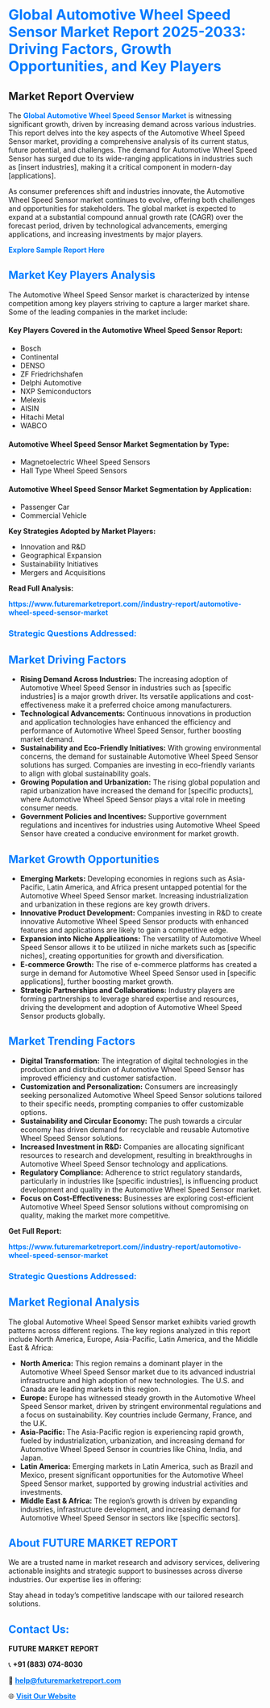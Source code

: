 <h1 style="color: #007BFF;">Global Automotive Wheel Speed Sensor Market Report 2025-2033: Driving Factors, Growth Opportunities, and Key Players</h1>

<section id="overview">
<h2>Market Report Overview</h2>
<p>The <a href="https://www.futuremarketreport.com//industry-report/automotive-wheel-speed-sensor-market" style="color: #007BFF; text-decoration: none;"><strong>Global Automotive Wheel Speed Sensor Market</strong></a> is witnessing significant growth, driven by increasing demand across various industries. This report delves into the key aspects of the Automotive Wheel Speed Sensor market, providing a comprehensive analysis of its current status, future potential, and challenges. The demand for Automotive Wheel Speed Sensor has surged due to its wide-ranging applications in industries such as [insert industries], making it a critical component in modern-day [applications].</p>
<p>As consumer preferences shift and industries innovate, the Automotive Wheel Speed Sensor market continues to evolve, offering both challenges and opportunities for stakeholders. The global market is expected to expand at a substantial compound annual growth rate (CAGR) over the forecast period, driven by technological advancements, emerging applications, and increasing investments by major players.</p>
</section>

<section id="overview">
<p><a href="https://www.futuremarketreport.com//request-sample/reportId=85164" style="color: #007BFF; text-decoration: none;"><strong>Explore Sample Report Here</strong></a></p>
</section>

<section id="key-players">
<h2 style="color: #007BFF;">Market Key Players Analysis</h2>
<p>The Automotive Wheel Speed Sensor market is characterized by intense competition among key players striving to capture a larger market share. Some of the leading companies in the market include:</p>
<h4>Key Players Covered in the Automotive Wheel Speed Sensor Report:</h4>
<ul><li>Bosch</li><li>Continental</li><li>DENSO</li><li>ZF Friedrichshafen</li><li>Delphi Automotive</li><li>NXP Semiconductors</li><li>Melexis</li><li>AISIN</li><li>Hitachi Metal</li><li>WABCO</li></ul>
<h4>Automotive Wheel Speed Sensor Market Segmentation by Type:</h4>
<ul><li>Magnetoelectric Wheel Speed Sensors</li><li>Hall Type Wheel Speed Sensors</li></ul>

<h4>Automotive Wheel Speed Sensor Market Segmentation by Application:</h4>
<ul><li>Passenger Car</li><li>Commercial Vehicle</li></ul>
<p><strong>Key Strategies Adopted by Market Players:</strong></p>
<ul>
<li>Innovation and R&D</li>
<li>Geographical Expansion</li>
<li>Sustainability Initiatives</li>
<li>Mergers and Acquisitions</li>
</ul>
</section>

<section>
<p><strong>Read Full Analysis: </strong></p><a href="https://www.futuremarketreport.com//industry-report/automotive-wheel-speed-sensor-market" style="color: #007BFF; text-decoration: none;"><strong>https://www.futuremarketreport.com//industry-report/automotive-wheel-speed-sensor-market</strong></a>
<h3 style="color: #007BFF;">Strategic Questions Addressed:</h3>
</section>

<section id="driving-factors">
<h2 style="color: #007BFF;">Market Driving Factors</h2>
<ul>
<li><strong>Rising Demand Across Industries:</strong> The increasing adoption of Automotive Wheel Speed Sensor in industries such as [specific industries] is a major growth driver. Its versatile applications and cost-effectiveness make it a preferred choice among manufacturers.</li>
<li><strong>Technological Advancements:</strong> Continuous innovations in production and application technologies have enhanced the efficiency and performance of Automotive Wheel Speed Sensor, further boosting market demand.</li>
<li><strong>Sustainability and Eco-Friendly Initiatives:</strong> With growing environmental concerns, the demand for sustainable Automotive Wheel Speed Sensor solutions has surged. Companies are investing in eco-friendly variants to align with global sustainability goals.</li>
<li><strong>Growing Population and Urbanization:</strong> The rising global population and rapid urbanization have increased the demand for [specific products], where Automotive Wheel Speed Sensor plays a vital role in meeting consumer needs.</li>
<li><strong>Government Policies and Incentives:</strong> Supportive government regulations and incentives for industries using Automotive Wheel Speed Sensor have created a conducive environment for market growth.</li>
</ul>
</section>

<section id="growth-opportunities">
<h2 style="color: #007BFF;">Market Growth Opportunities</h2>
<ul>
<li><strong>Emerging Markets:</strong> Developing economies in regions such as Asia-Pacific, Latin America, and Africa present untapped potential for the Automotive Wheel Speed Sensor market. Increasing industrialization and urbanization in these regions are key growth drivers.</li>
<li><strong>Innovative Product Development:</strong> Companies investing in R&D to create innovative Automotive Wheel Speed Sensor products with enhanced features and applications are likely to gain a competitive edge.</li>
<li><strong>Expansion into Niche Applications:</strong> The versatility of Automotive Wheel Speed Sensor allows it to be utilized in niche markets such as [specific niches], creating opportunities for growth and diversification.</li>
<li><strong>E-commerce Growth:</strong> The rise of e-commerce platforms has created a surge in demand for Automotive Wheel Speed Sensor used in [specific applications], further boosting market growth.</li>
<li><strong>Strategic Partnerships and Collaborations:</strong> Industry players are forming partnerships to leverage shared expertise and resources, driving the development and adoption of Automotive Wheel Speed Sensor products globally.</li>
</ul>
</section>

<section id="trending-factors">
<h2 style="color: #007BFF;">Market Trending Factors</h2>
<ul>
<li><strong>Digital Transformation:</strong> The integration of digital technologies in the production and distribution of Automotive Wheel Speed Sensor has improved efficiency and customer satisfaction.</li>
<li><strong>Customization and Personalization:</strong> Consumers are increasingly seeking personalized Automotive Wheel Speed Sensor solutions tailored to their specific needs, prompting companies to offer customizable options.</li>
<li><strong>Sustainability and Circular Economy:</strong> The push towards a circular economy has driven demand for recyclable and reusable Automotive Wheel Speed Sensor solutions.</li>
<li><strong>Increased Investment in R&D:</strong> Companies are allocating significant resources to research and development, resulting in breakthroughs in Automotive Wheel Speed Sensor technology and applications.</li>
<li><strong>Regulatory Compliance:</strong> Adherence to strict regulatory standards, particularly in industries like [specific industries], is influencing product development and quality in the Automotive Wheel Speed Sensor market.</li>
<li><strong>Focus on Cost-Effectiveness:</strong> Businesses are exploring cost-efficient Automotive Wheel Speed Sensor solutions without compromising on quality, making the market more competitive.</li>
</ul>
</section>

<section>
<p><strong>Get Full Report: </strong></p><a href="https://www.futuremarketreport.com//industry-report/automotive-wheel-speed-sensor-market" style="color: #007BFF; text-decoration: none;"><strong>https://www.futuremarketreport.com//industry-report/automotive-wheel-speed-sensor-market</strong></a>
<h3 style="color: #007BFF;">Strategic Questions Addressed:</h3>
</section>


<section id="regional-analysis">
<h2 style="color: #007BFF;">Market Regional Analysis</h2>
<p>The global Automotive Wheel Speed Sensor market exhibits varied growth patterns across different regions. The key regions analyzed in this report include North America, Europe, Asia-Pacific, Latin America, and the Middle East & Africa:</p>
<ul>
<li><strong>North America:</strong> This region remains a dominant player in the Automotive Wheel Speed Sensor market due to its advanced industrial infrastructure and high adoption of new technologies. The U.S. and Canada are leading markets in this region.</li>
<li><strong>Europe:</strong> Europe has witnessed steady growth in the Automotive Wheel Speed Sensor market, driven by stringent environmental regulations and a focus on sustainability. Key countries include Germany, France, and the U.K.</li>
<li><strong>Asia-Pacific:</strong> The Asia-Pacific region is experiencing rapid growth, fueled by industrialization, urbanization, and increasing demand for Automotive Wheel Speed Sensor in countries like China, India, and Japan.</li>
<li><strong>Latin America:</strong> Emerging markets in Latin America, such as Brazil and Mexico, present significant opportunities for the Automotive Wheel Speed Sensor market, supported by growing industrial activities and investments.</li>
<li><strong>Middle East & Africa:</strong> The region’s growth is driven by expanding industries, infrastructure development, and increasing demand for Automotive Wheel Speed Sensor in sectors like [specific sectors].</li>
</ul>
</section>

<footer>
<h2 style="color: #007BFF;">About FUTURE MARKET REPORT</h2>
<p>We are a trusted name in market research and advisory services, delivering actionable insights and strategic support to businesses across diverse industries. Our expertise lies in offering:</p>

<p>Stay ahead in today’s competitive landscape with our tailored research solutions.</p>

<h2 style="color: #007BFF;">Contact Us:</h2>
<p><strong>FUTURE MARKET REPORT</strong></p>
<p>📞 <strong>+91 (883) 074-8030</strong></p>
<p>📧 <strong><a href="mailto:help@futuremarketreport.com" style="color: #007BFF;">help@futuremarketreport.com</a></strong></p>
<p>🌐 <strong><a href="https://www.futuremarketreport.com/" style="color: #007BFF;">Visit Our Website</a></strong></p>
</footer>